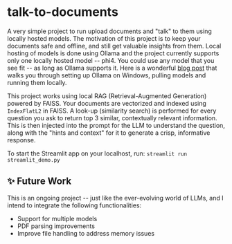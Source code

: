 # talk-to-documents

A very simple project to run upload documents and "talk" to them using locally hosted models. The motivation of this project is to keep your documents safe and offline, and still get valuable insights from them. 
Local hosting of models is done using Ollama and the project currently supports only one locally hosted model -- phi4. You could use any model that you see fit --  as long as Ollama supports it. 
Here is a wonderful [blog post](https://www.ralgar.one/ollama-on-windows-a-beginners-guide/) that walks you through setting up Ollama on Windows, pulling models and running them locally. 

This project works using local RAG (Retrieval-Augmented Generation) powered by FAISS. Your documents are vectorized and indexed using `IndexFlatL2` in FAISS. A look-up (similarity search) is performed for every question you ask to return top 3 similar, contextually relevant information. This is then injected into the prompt for the LLM to understand the question, along with the "hints and context" for it to generate a crisp, informative response.

To start the Streamlit app on your localhost, run:
`streamlit run streamlit_demo.py`

## ✨ Future Work

This is an ongoing project -- just like the ever-evolving world of LLMs, and I intend to integrate the following functionalities:
- Support for multiple models
- PDF parsing improvements
- Improve file handling to address memory issues 


